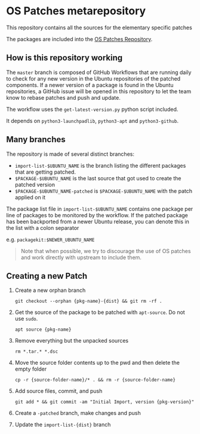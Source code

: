 # OS Patches metarepository

This repository contains all the sources for the elementary specific patches

The packages are included into the [OS Patches Repository](https://launchpad.net/~elementary-os/+archive/ubuntu/os-patches).

## How is this repository working

The `master` branch is composed of GitHub Workflows that are running daily to
check for any new version in the Ubuntu repositories of the patched components.
If a newer version of a package is found in the Ubuntu repositories, a GitHub issue
will be opened in this repository to let the team know to rebase patches and push
and update.

The workflow uses the `get-latest-version.py` python script included.

It depends on `python3-launchpadlib`, `python3-apt` and `python3-github`.

## Many branches

The repository is made of several distinct branches:
 * `import-list-$UBUNTU_NAME` is the branch listing the different packages
 that are getting patched.
 * `$PACKAGE-$UBUNTU_NAME` is the last source that got used to create the
 patched version
 * `$PACKAGE-$UBUNTU_NAME-patched` is `$PACKAGE-$UBUNTU_NAME` with the patch
 applied on it

The package list file in `import-list-$UBUNTU_NAME` contains one package per
line of packages to be monitored by the workflow. If the patched package has
been backported from a newer Ubuntu release, you can denote this in the list
with a colon separator

e.g. `packagekit:$NEWER_UBUNTU_NAME`

> Note that when possible, we try to discourage the use of OS patches and work
directly with upstream to include them.

## Creating a new Patch

1. Create a new orphan branch

    `git checkout --orphan {pkg-name}-{dist} && git rm -rf .`
  
2. Get the source of the package to be patched with `apt-source`. Do not use `sudo`.

    `apt source {pkg-name}`
  
3. Remove everything but the unpacked sources

    `rm *.tar.* *.dsc`
  
4. Move the source folder contents up to the pwd and then delete the empty folder

    `cp -r {source-folder-name}/* . && rm -r {source-folder-name}`
  
5. Add source files, commit, and push

    `git add * && git commit -am "Initial Import, version {pkg-version}"`
  
6. Create a `-patched` branch, make changes and push
7. Update the `import-list-{dist}` branch

